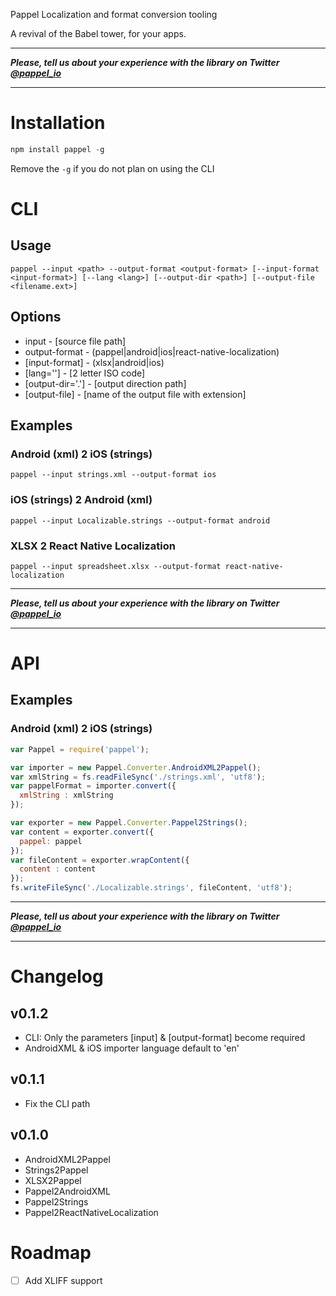 Pappel
Localization and format conversion tooling

A revival of the Babel tower, for your apps.

---

***Please, tell us about your experience with the library on Twitter [@pappel_io](https://twitter.com/pappel_io)***

---

# Installation

```javascript
npm install pappel -g
```
Remove the ```-g``` if you do not plan on using the CLI

# CLI

## Usage

```
pappel --input <path> --output-format <output-format> [--input-format <input-format>] [--lang <lang>] [--output-dir <path>] [--output-file <filename.ext>]
```

## Options

- input - [source file path]
- output-format - (pappel|android|ios|react-native-localization)
- [input-format] - (xlsx|android|ios)
- [lang=''] - [2 letter ISO code]
- [output-dir='.'] - [output direction path]
- [output-file] - [name of the output file with extension]

## Examples

### Android (xml) 2 iOS (strings)
```
pappel --input strings.xml --output-format ios
```
### iOS (strings) 2 Android (xml)
```
pappel --input Localizable.strings --output-format android
```
### XLSX 2 React Native Localization
```
pappel --input spreadsheet.xlsx --output-format react-native-localization
```

---

***Please, tell us about your experience with the library on Twitter [@pappel_io](https://twitter.com/pappel_io)***

---

# API

## Examples

### Android (xml) 2 iOS (strings)
```js
var Pappel = require('pappel');

var importer = new Pappel.Converter.AndroidXML2Pappel();
var xmlString = fs.readFileSync('./strings.xml', 'utf8');
var pappelFormat = importer.convert({
  xmlString : xmlString
});

var exporter = new Pappel.Converter.Pappel2Strings();
var content = exporter.convert({
  pappel: pappel
});
var fileContent = exporter.wrapContent({
  content : content
});
fs.writeFileSync('./Localizable.strings', fileContent, 'utf8');
```

---

***Please, tell us about your experience with the library on Twitter [@pappel_io](https://twitter.com/pappel_io)***

---

# Changelog

## v0.1.2

- CLI: Only the parameters [input] & [output-format] become required
- AndroidXML & iOS importer language default to 'en'

## v0.1.1

- Fix the CLI path

## v0.1.0

- AndroidXML2Pappel
- Strings2Pappel
- XLSX2Pappel
- Pappel2AndroidXML
- Pappel2Strings
- Pappel2ReactNativeLocalization


# Roadmap

- [ ] Add XLIFF support

